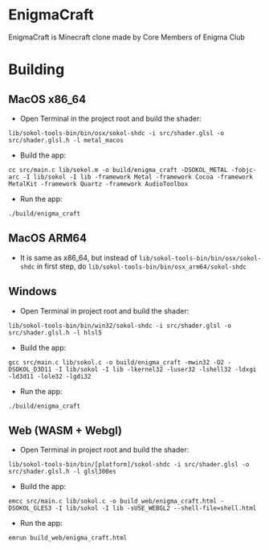 # EnigmaCraft
EnigmaCraft is Minecraft clone made by Core Members of Enigma Club

# Building

## MacOS x86_64

- Open Terminal in the project root and build the shader:
```
lib/sokol-tools-bin/bin/osx/sokol-shdc -i src/shader.glsl -o src/shader.glsl.h -l metal_macos
```
- Build the app:
```
cc src/main.c lib/sokol.m -o build/enigma_craft -DSOKOL_METAL -fobjc-arc -I lib/sokol -I lib -framework Metal -framework Cocoa -framework MetalKit -framework Quartz -framework AudioToolbox
```
- Run the app:
```
./build/enigma_craft
```

## MacOS ARM64

- It is same as x86_64, but instead of `lib/sokol-tools-bin/bin/osx/sokol-shdc` in first step, do `lib/sokol-tools-bin/bin/osx_arm64/sokol-shdc`

## Windows

- Open Terminal in project root and build the shader:
```
lib/sokol-tools-bin/bin/win32/sokol-shdc -i src/shader.glsl -o src/shader.glsl.h -l hlsl5
```
- Build the app:
```
gcc src/main.c lib/sokol.c -o build/enigma_craft -mwin32 -O2 -DSOKOL_D3D11 -I lib/sokol -I lib -lkernel32 -luser32 -lshell32 -ldxgi -ld3d11 -lole32 -lgdi32
```
- Run the app:
```
./build/enigma_craft
```

## Web (WASM + Webgl)

- Open Terminal in project root and build the shader:
```
lib/sokol-tools-bin/bin/[platform]/sokol-shdc -i src/shader.glsl -o src/shader.glsl.h -l glsl300es
```
- Build the app:
```
emcc src/main.c lib/sokol.c -o build_web/enigma_craft.html -DSOKOL_GLES3 -I lib/sokol -I lib -sUSE_WEBGL2 --shell-file=shell.html
```
- Run the app:
```
emrun build_web/enigma_craft.html
```

